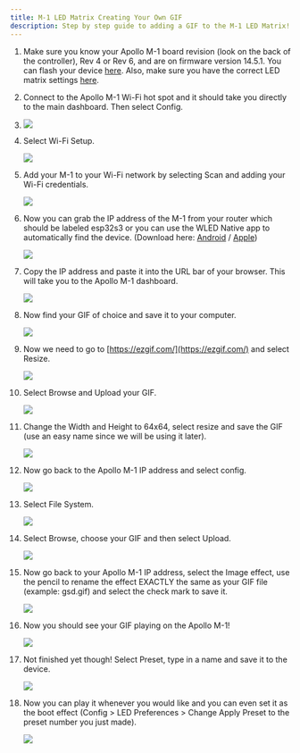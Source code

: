 ```yaml
---
title: M-1 LED Matrix Creating Your Own GIF
description: Step by step guide to adding a GIF to the M-1 LED Matrix!
---
```

1. Make sure you know your Apollo M-1 board revision (look on the back of the controller), Rev 4 or Rev 6, and are on firmware version 14.5.1. You can flash your device [here](https://wiki.apolloautomation.com/products/m1/troubleshooting/m1-reflash/). Also, make sure you have the correct LED matrix settings [here](https://wiki.apolloautomation.com/products/m1/setup/m1-matrix-settings/).
2. Connect to the Apollo M-1 Wi-Fi hot spot and it should take you directly to the main dashboard. Then select Config.
3. ![](../../../assets/config.png)
4. Select Wi-Fi Setup.

   ![](../../../assets/wifi.png)

5. Add your M-1 to your Wi-Fi network by selecting Scan and adding your Wi-Fi credentials.

   ![](../../../assets/ssid.png)

6. Now you can grab the IP address of the M-1 from your router which should be labeled esp32s3 or you can use the WLED Native app to automatically find the device. (Download here: [Android](https://play.google.com/store/apps/details?id=ca.cgagnier.wlednativeandroid&amp;hl=en_US) / [Apple](https://apps.apple.com/us/app/wled-native/id6446207239))

   ![](../../../assets/esp.png)

7. Copy the IP address and paste it into the URL bar of your browser. This will take you to the Apollo M-1 dashboard.

   ![](../../../assets/ip.png)

8. Now find your GIF of choice and save it to your computer.

   ![](../../../assets/gsd.gif)

9. Now we need to go to [https://ezgif.com/](https://ezgif.com/) and select Resize.

   ![](../../../assets/resize.png)

10. Select Browse and Upload your GIF.

    ![](../../../assets/upload-gif.png)

11. Change the Width and Height to 64x64, select resize and save the GIF (use an easy name since we will be using it later).

    ![](../../../assets/64x64-1.png)

12. Now go back to the Apollo M-1 IP address and select config.

    ![](../../../assets/config-1.png)

13. Select File System.

    ![](../../../assets/file-system.png)

14. Select Browse, choose your GIF and then select Upload.

    ![](../../../assets/upload.png)

15. Now go back to your Apollo M-1 IP address, select the Image effect, use the pencil to rename the effect EXACTLY the same as your GIF file (example: gsd.gif) and select the check mark to save it.

    ![](../../../assets/image-8.png)

16. Now you should see your GIF playing on the Apollo M-1!

    ![](../../../assets/panel.png)

17. Not finished yet though! Select Preset, type in a name and save it to the device.

    ![](../../../assets/save.png)

18. Now you can play it whenever you would like and you can even set it as the boot effect (Config &gt; LED Preferences &gt; Change Apply Preset to the preset number you just made).

    ![](../../../assets/boot.png)

    &nbsp;

    &nbsp;
